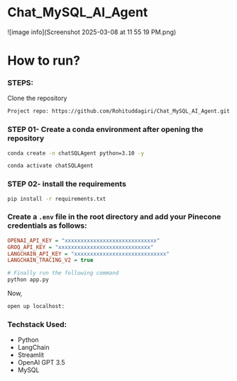 # Chat_MySQL_AI_Agent

![image info](Screenshot 2025-03-08 at 11 55 19 PM.png)


# How to run?
### STEPS:

Clone the repository

```bash
Project repo: https://github.com/Rohituddagiri/Chat_MySQL_AI_Agent.git
```

### STEP 01- Create a conda environment after opening the repository

```bash
conda create -n chatSQLAgent python=3.10 -y
```

```bash
conda activate chatSQLAgent
```

### STEP 02- install the requirements
```bash
pip install -r requirements.txt
```


### Create a `.env` file in the root directory and add your Pinecone credentials as follows:

```ini
OPENAI_API_KEY = "xxxxxxxxxxxxxxxxxxxxxxxxxxxxx"
GROQ_API_KEY = "xxxxxxxxxxxxxxxxxxxxxxxxxxxxx"
LANGCHAIN_API_KEY = "xxxxxxxxxxxxxxxxxxxxxxxxxxxxx"
LANGCHAIN_TRACING_V2 = true
```

```bash
# Finally run the following command
python app.py
```

Now,
```bash
open up localhost:
```


### Techstack Used:

- Python
- LangChain
- Streamlit
- OpenAI GPT 3.5
- MySQL

